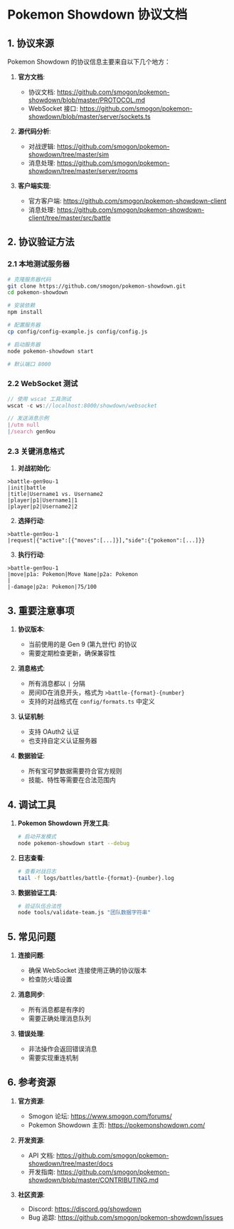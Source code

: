 # Pokemon Showdown 协议文档

## 1. 协议来源

Pokemon Showdown 的协议信息主要来自以下几个地方：

1. **官方文档**:
   - 协议文档: https://github.com/smogon/pokemon-showdown/blob/master/PROTOCOL.md
   - WebSocket 接口: https://github.com/smogon/pokemon-showdown/blob/master/server/sockets.ts

2. **源代码分析**:
   - 对战逻辑: https://github.com/smogon/pokemon-showdown/tree/master/sim
   - 消息处理: https://github.com/smogon/pokemon-showdown/tree/master/server/rooms

3. **客户端实现**:
   - 官方客户端: https://github.com/smogon/pokemon-showdown-client
   - 消息处理: https://github.com/smogon/pokemon-showdown-client/tree/master/src/battle

## 2. 协议验证方法

### 2.1 本地测试服务器
```bash
# 克隆服务器代码
git clone https://github.com/smogon/pokemon-showdown.git
cd pokemon-showdown

# 安装依赖
npm install

# 配置服务器
cp config/config-example.js config/config.js

# 启动服务器
node pokemon-showdown start

# 默认端口 8000
```

### 2.2 WebSocket 测试
```javascript
// 使用 wscat 工具测试
wscat -c ws://localhost:8000/showdown/websocket

// 发送消息示例
|/utm null
|/search gen9ou
```

### 2.3 关键消息格式

1. **对战初始化**:
```
>battle-gen9ou-1
|init|battle
|title|Username1 vs. Username2
|player|p1|Username1|1
|player|p2|Username2|2
```

2. **选择行动**:
```
>battle-gen9ou-1
|request|{"active":[{"moves":[...]}],"side":{"pokemon":[...]}}
```

3. **执行行动**:
```
>battle-gen9ou-1
|move|p1a: Pokemon|Move Name|p2a: Pokemon
|
|-damage|p2a: Pokemon|75/100
```

## 3. 重要注意事项

1. **协议版本**:
   - 当前使用的是 Gen 9 (第九世代) 的协议
   - 需要定期检查更新，确保兼容性

2. **消息格式**:
   - 所有消息都以 `|` 分隔
   - 房间ID在消息开头，格式为 `>battle-{format}-{number}`
   - 支持的对战格式在 `config/formats.ts` 中定义

3. **认证机制**:
   - 支持 OAuth2 认证
   - 也支持自定义认证服务器

4. **数据验证**:
   - 所有宝可梦数据需要符合官方规则
   - 技能、特性等需要在合法范围内

## 4. 调试工具

1. **Pokemon Showdown 开发工具**:
   ```bash
   # 启动开发模式
   node pokemon-showdown start --debug
   ```

2. **日志查看**:
   ```bash
   # 查看对战日志
   tail -f logs/battles/battle-{format}-{number}.log
   ```

3. **数据验证工具**:
   ```bash
   # 验证队伍合法性
   node tools/validate-team.js "团队数据字符串"
   ```

## 5. 常见问题

1. **连接问题**:
   - 确保 WebSocket 连接使用正确的协议版本
   - 检查防火墙设置

2. **消息同步**:
   - 所有消息都是有序的
   - 需要正确处理消息队列

3. **错误处理**:
   - 非法操作会返回错误消息
   - 需要实现重连机制

## 6. 参考资源

1. **官方资源**:
   - Smogon 论坛: https://www.smogon.com/forums/
   - Pokemon Showdown 主页: https://pokemonshowdown.com/

2. **开发资源**:
   - API 文档: https://github.com/smogon/pokemon-showdown/tree/master/docs
   - 开发指南: https://github.com/smogon/pokemon-showdown/blob/master/CONTRIBUTING.md

3. **社区资源**:
   - Discord: https://discord.gg/showdown
   - Bug 追踪: https://github.com/smogon/pokemon-showdown/issues 